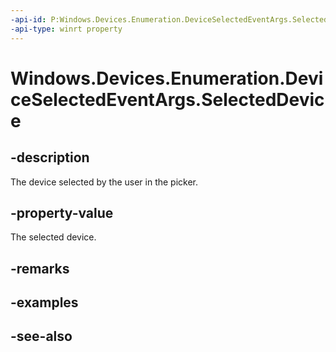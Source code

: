 ```yaml
---
-api-id: P:Windows.Devices.Enumeration.DeviceSelectedEventArgs.SelectedDevice
-api-type: winrt property
---
```


<!-- Property syntax
public Windows.Devices.Enumeration.DeviceInformation SelectedDevice { get; }
-->

# Windows.Devices.Enumeration.DeviceSelectedEventArgs.SelectedDevice

## -description
The device selected by the user in the picker.

## -property-value
The selected device.

## -remarks

## -examples

## -see-also
